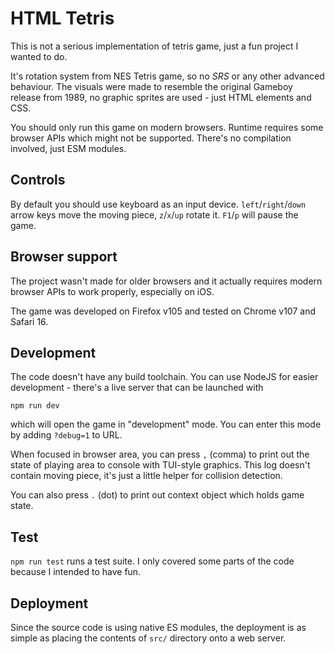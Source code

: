 # HTML Tetris

This is not a serious implementation of tetris game, just a fun project
I wanted to do.

It's rotation system from NES Tetris game, so no _SRS_ or any other
advanced behaviour. The visuals were made to resemble the original
Gameboy release from 1989, no graphic sprites are used - just HTML
elements and CSS.

You should only run this game on modern browsers. Runtime requires
some browser APIs which might not be supported. There's no compilation
involved, just ESM modules.

## Controls

By default you should use keyboard as an input device. `left`/`right`/`down` arrow
keys move the moving piece, `z`/`x`/`up` rotate it.
`F1`/`p` will pause the game.

## Browser support

The project wasn't made for older browsers and it actually requires modern
browser APIs to work properly, especially on iOS.

The game was developed on Firefox v105 and tested on Chrome v107 and
Safari 16.

## Development

The code doesn't have any build toolchain. You can use NodeJS for easier
development - there's a live server that can be launched with

`npm run dev`

which will open the game in "development" mode. You can enter this mode
by adding `?debug=1` to URL.

When focused in browser area, you can press `,` (comma) to print out
the state of playing area to console with TUI-style graphics. This log
doesn't contain moving piece, it's just a little helper for collision
detection.

You can also press `.` (dot) to print out context object which holds game
state.

## Test

`npm run test` runs a test suite. I only covered some parts of the code because
I intended to have fun.

## Deployment

Since the source code is using native ES modules, the deployment is as simple
as placing the contents of `src/` directory onto a web server.

